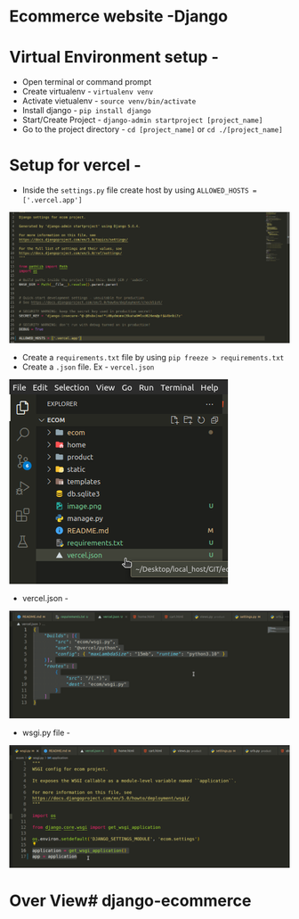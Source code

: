 # Ecommerce website -Django

# Virtual Environment setup -
* Open terminal or command prompt
* Create virtualenv - `virtualenv venv`
* Activate vietualenv - `source venv/bin/activate`
* Install django - `pip install django`
* Start/Create Project - `django-admin startproject [project_name]`
* Go to the project directory - `cd [project_name]` or `cd ./[project_name]`

# Setup for vercel -
* Inside the `settings.py` file create host by using 
`ALLOWED_HOSTS = ['.vercel.app']`

![](docs/image.png)

* Create a `requirements.txt` file by using `pip freeze > requirements.txt`
* Create a `.json` file. Ex - `vercel.json`

![](docs/image-1.png)

* vercel.json -

![](docs/image-2.png)

* wsgi.py file - 

![alt text](docs/image-3.png)


# Over View# django-ecommerce
